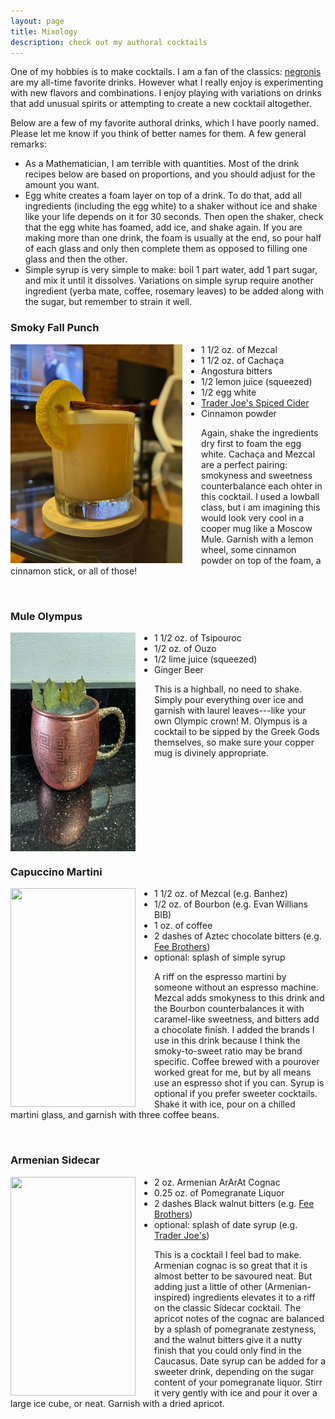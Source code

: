 ```yaml
---
layout: page
title: Mixology
description: check out my authoral cocktails
---
```


One of my hobbies is to make cocktails. I am a fan of the classics: [negronis](../images/cat/mezcal_and_negroni.jpg) are my all-time favorite drinks. However what I really enjoy is experimenting with new flavors and combinations. I enjoy playing with variations on drinks that add unusual spirits or attempting to create a new cocktail altogether.

Below are a few of my favorite authoral drinks, which I have poorly named. Please let me know if you think of better names for them. A few general remarks:

- As a Mathematician, I am terrible with quantities. Most of the drink recipes below are based on proportions, and you should adjust for the amount you want.
- Egg white creates a foam layer on top of a drink. To do that, add all ingredients (including the egg white) to a shaker without ice and shake like your life depends on it for 30 seconds. Then open the shaker, check that the egg white has foamed, add ice, and shake again. If you are making more than one drink, the foam is usually at the end, so pour half of each glass and only then complete them as opposed to filling one glass and then the other.
- Simple syrup is very simple to make: boil 1 part water, add 1 part sugar, and mix it until it dissolves. Variations on simple syrup require another ingredient (yerba mate, coffee, rosemary leaves) to be added along with the sugar, but remember to strain it well.

### Smoky Fall Punch

<img align="left" src="../images/cocktails/cider.JPG" width="275" height="350" style="float:left; padding-right:30px">

- 1 1/2 oz. of Mezcal
- 1 1/2 oz. of Cachaça
- Angostura bitters
- 1/2 lemon juice (squeezed)
- 1/2 egg white
- [Trader Joe's Spiced Cider](https://www.clubtraderjoes.com/2012/11/trader-joes-spiced-apple-cider.html)
- Cinnamon powder

Again, shake the ingredients dry first to foam the egg white. Cachaça and Mezcal are a perfect pairing: smokyness and sweetness counterbalance each ohter in this cocktail. I used a lowball class, but i am imagining this would look very cool in a cooper mug like a Moscow Mule. Garnish with a lemon wheel, some cinnamon powder on top of the foam, a cinnamon stick, or all of those!

<br clear="left"/>

### Mule Olympus

<img align="left" src="../images/cocktails/olympus.jpeg" width="200" height="350" style="float:left; padding-right:30px">

- 1 1/2 oz. of Tsipouroc
- 1/2 oz. of Ouzo
- 1/2 lime juice (squeezed)
- Ginger Beer

This is a highball, no need to shake. Simply pour everything over ice and garnish with laurel leaves---like your own Olympic crown! M. Olympus is a cocktail to be sipped by the Greek Gods themselves, so make sure your copper mug is divinely appropriate.

<br clear="left"/>

### Capuccino Martini

<img align="left" src="../images/cocktails/capuccino.jpeg" width="200" height="350" style="float:left; padding-right:30px">

- 1 1/2 oz. of Mezcal (e.g. Banhez)
- 1/2 oz. of Bourbon (e.g. Evan Willians BIB)
- 1 oz. of coffee
- 2 dashes of Aztec chocolate bitters (e.g. [Fee Brothers](https://www.feebrothers.com/bitters?lightbox=dataItem-krp81yry1))
- optional: splash of simple syrup

A riff on the espresso martini by someone without an espresso machine. Mezcal adds smokyness to this drink and the Bourbon counterbalances it with caramel-like sweetness, and bitters add a chocolate finish. I added the brands I use in this drink because I think the smoky-to-sweet ratio may be brand specific. Coffee brewed with a pourover worked great for me, but by all means use an espresso shot if you can. Syrup is optional if you prefer sweeter cocktails. Shake it with ice, pour on a chilled martini glass, and garnish with three coffee beans.

<br clear="left"/>

### Armenian Sidecar

<img align="left" src="../images/cocktails/armenian.jpeg" width="200" height="350" style="float:left; padding-right:30px">

- 2 oz. Armenian ArArAt Cognac
- 0.25 oz. of Pomegranate Liquor
- 2 dashes Black walnut bitters (e.g. [Fee Brothers](https://www.feebrothers.com/bitters?lightbox=dataItem-krp81ys0))
- optional: splash of date syrup (e.g. [Trader Joe's](https://www.traderjoes.com/home/products/pdp/organic-date-syrup-070849))

This is a cocktail I feel bad to make. Armenian cognac is so great that it is almost better to be savoured neat. But adding just a little of other (Armenian-inspired) ingredients elevates it to a riff on the classic Sidecar cocktail. The apricot notes of the cognac are balanced by a splash of pomegranate zestyness, and the walnut bitters give it a nutty finish that you could only find in the Caucasus. Date syrup can be added for a sweeter drink, depending on the sugar content of your pomegranate liquor. Stirr it very gently with ice and pour it over a large ice cube, or neat. Garnish with a dried apricot.

<br clear="left"/>
<!--
### Piña Queimada

<img style="float: right;" src="../images/cocktails/pina.png">

- 1 oz. of Malibu Coconut Rum
- 1 oz. of Mezcal
- 1/2 lime juice (squeezed)
- Coconut cream
- Pineapple juice

Mezcal and pineapple are another perfect match. This Piña Colada variation has a smoky kick, and the lime juice adds some citrus freshness. Must be shaken. For a less sweet, more alcoholic version, repalce the Malibu rum with plain white rum. Also works if you replace the coconut cream with half and half (but then keep the malibu).

<br clear="left"/>-->

### Pomegranate Mezcalita

<img style="float: right;" src="../images/cocktails/margaritas.png">

- 1 1/2 oz. of Mezcal
- 1/2 oz. of Pomegranate Liquor
- 1/2 oz. of simple syrup
- 1/2 lime juice (squeezed)
- Pineapple juice

Mezcal and pineapple again, but now with some pomegrante to sweeten this duo. Look at this color! Garnish with some cayenne pepper and salt on the rim: spicyness goes really well against this sweetness. Picture also shows the more traditional classic and passion fruit mezcalita.

### Ginmarrão

<img style="float: right;" src="../images/cocktails/ginmarrao.png">

- 1 1/2 oz. of Mezcal
- 1 oz. of Gin
- Orange bitters
- 1 lemon juice (squeezed)
- 1/2 oz. yerba-mate simple syrup (1/2 part yerba mate, 1 part sugar, 1 part water, strain well)
- 1/2 egg white

This is the cocktail I have spent years trying to make: a variation on the typical yerba-mate drink from South Brazil, where I am from, the chimarrão. I don't particularly need the flavor of egg white in this cocktail, but it makes the cool foam on top which anyone from Porto Alegre knows is essential to a trustworhy chimarrão. I also would want to try to pour this on a coupe glass, without ice. Garnish with lemon peel, and maybe some yerba mate on the side of the glass.

<br clear="left"/>
